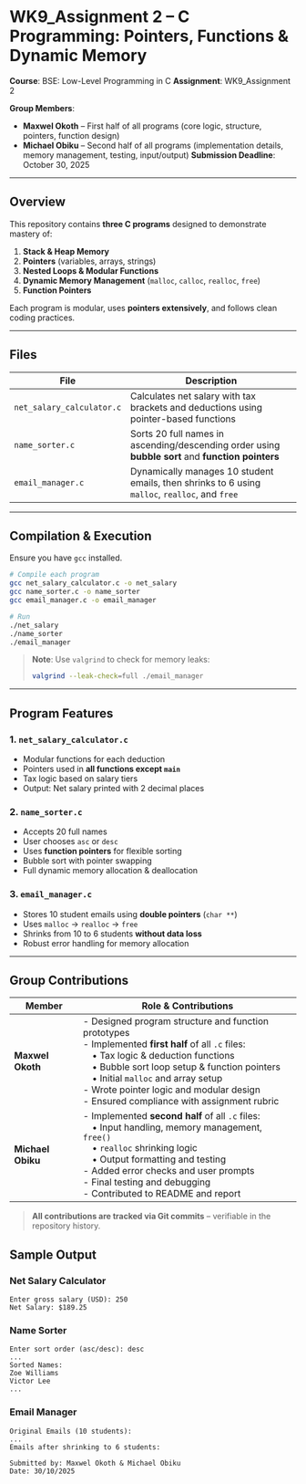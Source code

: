 # WK9_Assignment 2 – C Programming: Pointers, Functions & Dynamic Memory

**Course**: BSE: Low-Level Programming in C
**Assignment**: WK9_Assignment 2

**Group Members**:
- **Maxwel Okoth** – First half of all programs (core logic, structure, pointers, function design)
- **Michael Obiku** – Second half of all programs (implementation details, memory management, testing, input/output)
**Submission Deadline**: October 30, 2025

---

## Overview

This repository contains **three C programs** designed to demonstrate mastery of:

1. **Stack & Heap Memory**
2. **Pointers** (variables, arrays, strings)
3. **Nested Loops & Modular Functions**
4. **Dynamic Memory Management** (`malloc`, `calloc`, `realloc`, `free`)
5. **Function Pointers**

Each program is modular, uses **pointers extensively**, and follows clean coding practices.

---

## Files

| File | Description |
|------|-----------|
| `net_salary_calculator.c` | Calculates net salary with tax brackets and deductions using pointer-based functions |
| `name_sorter.c` | Sorts 20 full names in ascending/descending order using **bubble sort** and **function pointers** |
| `email_manager.c` | Dynamically manages 10 student emails, then shrinks to 6 using `malloc`, `realloc`, and `free` |

---

## Compilation & Execution

Ensure you have `gcc` installed.

```bash
# Compile each program
gcc net_salary_calculator.c -o net_salary
gcc name_sorter.c -o name_sorter
gcc email_manager.c -o email_manager

# Run
./net_salary
./name_sorter
./email_manager
```

> **Note**: Use `valgrind` to check for memory leaks:
> ```bash
> valgrind --leak-check=full ./email_manager
> ```

---

## Program Features

### 1. `net_salary_calculator.c`
- Modular functions for each deduction
- Pointers used in **all functions except `main`**
- Tax logic based on salary tiers
- Output: Net salary printed with 2 decimal places

### 2. `name_sorter.c`
- Accepts 20 full names
- User chooses `asc` or `desc`
- Uses **function pointers** for flexible sorting
- Bubble sort with pointer swapping
- Full dynamic memory allocation & deallocation

### 3. `email_manager.c`
- Stores 10 student emails using **double pointers** (`char **`)
- Uses `malloc` → `realloc` → `free`
- Shrinks from 10 to 6 students **without data loss**
- Robust error handling for memory allocation

---

## Group Contributions

| Member | Role & Contributions |
|-------|------------------------|
| **Maxwel Okoth** | - Designed program structure and function prototypes<br>- Implemented **first half** of all `.c` files:<br> • Tax logic & deduction functions<br> • Bubble sort loop setup & function pointers<br> • Initial `malloc` and array setup<br>- Wrote pointer logic and modular design<br>- Ensured compliance with assignment rubric |
| **Michael Obiku** | - Implemented **second half** of all `.c` files:<br> • Input handling, memory management, `free()`<br> • `realloc` shrinking logic<br> • Output formatting and testing<br>- Added error checks and user prompts<br>- Final testing and debugging<br>- Contributed to README and report |

> **All contributions are tracked via Git commits** – verifiable in the repository history.

## Sample Output

### Net Salary Calculator
```
Enter gross salary (USD): 250
Net Salary: $189.25
```

### Name Sorter
```
Enter sort order (asc/desc): desc
...
Sorted Names:
Zoe Williams
Victor Lee
...
```

### Email Manager
```
Original Emails (10 students):
...
Emails after shrinking to 6 students:

Submitted by: Maxwel Okoth & Michael Obiku
Date: 30/10/2025
